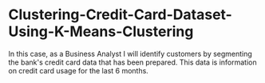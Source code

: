# Clustering-Credit-Card-Dataset-Using-K-Means-Clustering
In this case, as a Business Analyst I will identify customers by segmenting the bank's credit card data that has been prepared. This data is information on credit card usage for the last 6 months.
